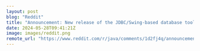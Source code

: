 ```yaml
---
layout: post
blog: "Reddit"
title: "Announcement: New release of the JDBC/Swing-based database tool has been published"
date: 2024-05-28T09:41:21Z
image: images/reddit.png
remote_url: "https://www.reddit.com/r/java/comments/1d2fj4q/announcement_new_release_of_the_jdbcswingbased/"
---
```

